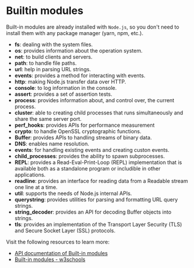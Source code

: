 # Builtin modules

Built-in modules are already installed with `Node.js`, so you don't need to install them with any package manager (yarn, npm, etc.).

- **fs**: dealing with the system files.
- **os**: provides information about the operation system.
- **net**: to build clients and servers.
- **path**: to handle file paths.
- **url**: help in parsing URL strings.
- **events**: provides a method for interacting with events.
- **http**: making Node.js transfer data over HTTP.
- **console**: to log information in the console.
- **assert**: provides a set of assertion tests.
- **process**: provides information about, and control over, the current process.
- **cluster**: able to creating child processes that runs simultaneously and share the same server port.
- **perf_hooks**: provides APIs for performance measurement
- **crypto**: to handle OpenSSL cryptographic functions.
- **Buffer**: provides APIs to handling streams of binary data.
- **DNS**: enables name resolution.
- **events**: for handling existing events and creating custon events.
- **child_processes**: provides the ability to spawn subprocesses.
- **REPL**: provides a Read-Eval-Print-Loop (REPL) implementation that is available both as a standalone program or includible in other applications.
- **readline**: provides an interface for reading data from a Readable stream one line at a time.
- **util**: supports the needs of Node.js internal APIs.
- **querystring**: provides utilities for parsing and formatting URL query strings.
- **string_decoder**: provides an API for decoding Buffer objects into strings.
- **tls**: provides an implementation of the Transport Layer Security (TLS) and Secure Socket Layer (SSL) protocols.

Visit the following resources to learn more:

- [API documentation of Built-in modules](https://nodejs.org/api/modules.html)
- [Built-in modules - w3schools](https://www.w3schools.com/nodejs/ref_modules.asp)
